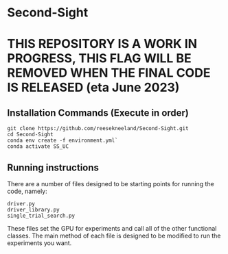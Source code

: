 # Second-Sight

# THIS REPOSITORY IS A WORK IN PROGRESS, THIS FLAG WILL BE REMOVED WHEN THE FINAL CODE IS RELEASED (eta June 2023)

## Installation Commands (Execute in order)

```
git clone https://github.com/reesekneeland/Second-Sight.git
cd Second-Sight
conda env create -f environment.yml`
conda activate SS_UC

```
## Running instructions
There are a number of files designed to be starting points for running the code, namely:
```
driver.py
driver_library.py
single_trial_search.py
```
These files set the GPU for experiments and call all of the other functional classes. The main method of each file is designed to be modified to run the experiments you want.
